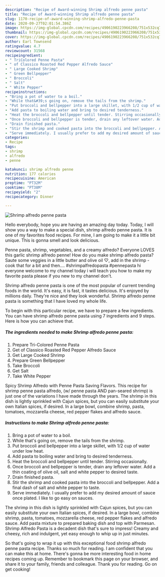 ```yaml
---
description: "Recipe of Award-winning Shrimp alfredo penne pasta"
title: "Recipe of Award-winning Shrimp alfredo penne pasta"
slug: 1170-recipe-of-award-winning-shrimp-alfredo-penne-pasta
date: 2020-09-27T02:01:54.386Z
image: https://img-global.cpcdn.com/recipes/4906190223966208/751x532cq70/shrimp-alfredo-penne-pasta-recipe-main-photo.jpg
thumbnail: https://img-global.cpcdn.com/recipes/4906190223966208/751x532cq70/shrimp-alfredo-penne-pasta-recipe-main-photo.jpg
cover: https://img-global.cpcdn.com/recipes/4906190223966208/751x532cq70/shrimp-alfredo-penne-pasta-recipe-main-photo.jpg
author: Earl Townsend
ratingvalue: 4.7
reviewcount: 31568
recipeingredient:
- " TriColored Penne Pasta"
- " of Classico Roasted Red Pepper Alfredo Sauce"
- " Large Cooked Shrimp"
- " Green Bellpepper"
- " Broccoli"
- " Salt"
- " White Pepper"
recipeinstructions:
- "Bring a pot of water to a boil."
- "While that&#39;s going on, remove the tails from the shrimp."
- "Put broccoli and bellpepper into a large skillet, with 1/2 cup of water under low heat."
- "Add pasta to boiling water and bring to desired tenderness."
- "Heat the broccoli and bellpepper until tender. Stirring occasionally."
- "Once broccoli and bellpepper is tender, drain any leftover water. Add a thin coating of olive oil, salt and white pepper to desired taste."
- "Drain finished pasta."
- "Stir the shrimp and cooked pasta into the broccoli and bellpepper. Add a final dash of salt and white pepper to taste."
- "Serve immediately. I usually prefer to add my desired amount of sauce once plated. I like to go easy on sauces."
categories:
- Recipe
tags:
- shrimp
- alfredo
- penne

katakunci: shrimp alfredo penne 
nutrition: 177 calories
recipecuisine: American
preptime: "PT32M"
cooktime: "PT38M"
recipeyield: "2"
recipecategory: Dinner

---
```



![Shrimp alfredo penne pasta](https://img-global.cpcdn.com/recipes/4906190223966208/751x532cq70/shrimp-alfredo-penne-pasta-recipe-main-photo.jpg)

Hello everybody, hope you are having an amazing day today. Today, I will show you a way to make a special dish, shrimp alfredo penne pasta. It is one of my favorites food recipes. For mine, I am going to make it a little bit unique. This is gonna smell and look delicious.

Penne pasta, shrimp, vegetables, and a creamy alfredo? Everyone LOVES this garlic shrimp alfredo penne! How do you make shrimp alfredo pasta? Saute some veggies in a little butter and olive oil ♡, add in the shrimp - cook that for a bit and then…. #shrimpalfredopasta #pennepasta hi everyone welcome to my channel today i will teach you how to make my favorite pasta please if you new to my channel don&#39;t.

Shrimp alfredo penne pasta is one of the most popular of current trending foods in the world. It's easy, it is fast, it tastes delicious. It's enjoyed by millions daily. They're nice and they look wonderful. Shrimp alfredo penne pasta is something that I have loved my whole life.


To begin with this particular recipe, we have to prepare a few ingredients. You can have shrimp alfredo penne pasta using 7 ingredients and 9 steps. Here is how you can achieve that.

<!--inarticleads1-->

##### The ingredients needed to make Shrimp alfredo penne pasta:

1. Prepare  Tri-Colored Penne Pasta
1. Get  of Classico Roasted Red Pepper Alfredo Sauce
1. Get  Large Cooked Shrimp
1. Prepare  Green Bellpepper
1. Take  Broccoli
1. Get  Salt
1. Take  White Pepper


Spicy Shrimp Alfredo with Penne Pasta Saving Flavors. This recipe for shrimp penne pasta alfredo, (w/ penne pasta AND pan-seared shrimp) is just one of the variations I have made through the years. The shrimp in this dish is lightly sprinkled with Cajun spices, but you can easily substitute your own Italian spices, if desired. In a large bowl, combine shrimp, pasta, tomatoes, mozzarella cheese, red pepper flakes and alfredo sauce. 

<!--inarticleads2-->

##### Instructions to make Shrimp alfredo penne pasta:

1. Bring a pot of water to a boil.
1. While that&#39;s going on, remove the tails from the shrimp.
1. Put broccoli and bellpepper into a large skillet, with 1/2 cup of water under low heat.
1. Add pasta to boiling water and bring to desired tenderness.
1. Heat the broccoli and bellpepper until tender. Stirring occasionally.
1. Once broccoli and bellpepper is tender, drain any leftover water. Add a thin coating of olive oil, salt and white pepper to desired taste.
1. Drain finished pasta.
1. Stir the shrimp and cooked pasta into the broccoli and bellpepper. Add a final dash of salt and white pepper to taste.
1. Serve immediately. I usually prefer to add my desired amount of sauce once plated. I like to go easy on sauces.


The shrimp in this dish is lightly sprinkled with Cajun spices, but you can easily substitute your own Italian spices, if desired. In a large bowl, combine shrimp, pasta, tomatoes, mozzarella cheese, red pepper flakes and alfredo sauce. Add pasta mixture to prepared baking dish and top with Parmesan. Shrimp Alfredo Pasta is a decadent dish that&#39;s sure to impress! Creamy and cheesy, rich and indulgent, yet easy enough to whip up in just minutes. 

So that's going to wrap it up with this exceptional food shrimp alfredo penne pasta recipe. Thanks so much for reading. I am confident that you can make this at home. There's gonna be more interesting food in home recipes coming up. Remember to bookmark this page on your browser, and share it to your family, friends and colleague. Thank you for reading. Go on get cooking!
